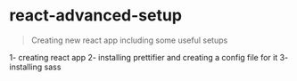 # react-advanced-setup
> Creating new react app including  some  useful setups  

1- creating react app
2- installing prettifier and creating a config file for it
3- installing sass
